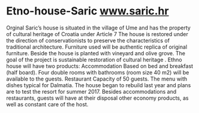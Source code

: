 # Etno-house-Saric www.saric.hr

Orginal Saric’s  house is situated in the village of Ume and has the property of cultural heritage of Croatia under Article 7 The house is restored under the direction of conservationists to preserve the characteristics of traditional architecture. Furniture used will be authentic replica of original furniture. Beside the house is planted with vineyard and olive grove. The goal of the project is sustainable restoration of cultural heritage .
Ethno house will have two products: Accommodation Based on bed and breakfast (half board). Four double rooms with bathrooms (room size 40 m2) will be available to the guests. Restaurant Capacity of 50 guests. The menu with dishes typical for Dalmatia. The house began to rebuild last year and plans are to test the resort for summer 2017. Besides accommodations and restaurants, guests will have at their disposal other economy products, as well as constant care of the host.
 
 
